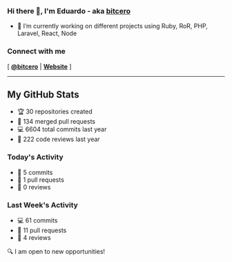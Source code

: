### Hi there 👋, I'm Eduardo - aka [bitcero](https://bitcero.dev)

- 🔭 I’m currently working on different projects using Ruby, RoR, PHP, Laravel, React, Node

### Connect with me

[ [**@bitcero**](https://twitter.com/bitcero/) |
[**Website**](https://eduardocortes.mx) ]

---

<!--SECTION:stats-->
## My GitHub Stats

- 🏆 30 repositories created
- 🔀 134 merged pull requests
- 💻 6604 total commits last year
- 🧐 222 code reviews last year

### Today's Activity

- 📝 5 commits
- 🤝 1 pull requests
- 👀 0 reviews

### Last Week's Activity

- 💻 61 commits
- 🤝 11 pull requests
- 👀 4 reviews

🔍 I am open to new opportunities!
  <!--/SECTION:stats-->
